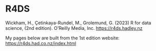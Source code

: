 # R4DS
Wickham, H., Çetinkaya-Rundel, M., Grolemund, G. (2023) R for data science, (2nd edition). O'Reilly Media, Inc.  https://r4ds.hadley.nz


My pages below are built from the 1st edition website: https://r4ds.had.co.nz/index.html
